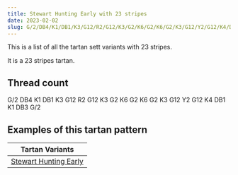 ```yaml
---
title: Stewart Hunting Early with 23 stripes
date: 2023-02-02
slug: G/2/DB4/K1/DB1/K3/G12/R2/G12/K3/G2/K6/G2/K6/G2/K3/G12/Y2/G12/K4/DB1/K1/DB3/G/2
---
```

This is a list of all the tartan sett variants with 23 stripes.

It is a 23 stripes tartan.


## Thread count
G/2 DB4 K1 DB1 K3 G12 R2 G12 K3 G2 K6 G2 K6 G2 K3 G12 Y2 G12 K4 DB1 K1 DB3 G/2

## Examples of this tartan pattern

| Tartan Variants |
|---------------|
| [Stewart Hunting Early](/variants/g/2/db4/k1/db1/k3/g12/r2/g12/k3/g2/k6/g2/k6/g2/k3/g12/y2/g12/k4/db1/k1/db3/g/2-db00004c-g004c00-k000000-rc80000-yc8c800)||
